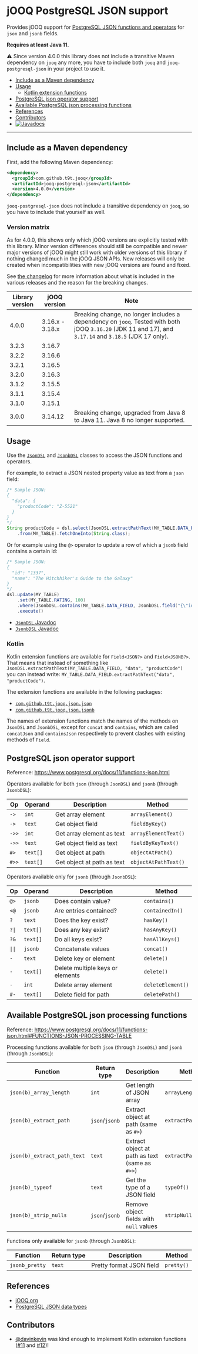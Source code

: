 # jOOQ PostgreSQL JSON support
Provides jOOQ support for [PostgreSQL JSON functions and operators](https://www.postgresql.org/docs/11/functions-json.html)
for `json` and `jsonb` fields.

**Requires at least Java 11.**

⚠ Since version 4.0.0 this library does not include a transitive Maven dependency on `jooq` any more, you have to
include both `jooq` and `jooq-postgresql-json` in your project to use it.

- [Include as a Maven dependency](#include-as-a-maven-dependency)
- [Usage](#usage)
  - [Kotlin extension functions](#kotlin)
- [PostgreSQL json operator support](#postgresql-json-operator-support)
- [Available PostgreSQL json processing functions](#available-postgresql-json-processing-functions)
- [References](#references)
- [Contributors](#contributors)
- [![Javadocs](https://javadoc.io/badge/com.github.t9t.jooq/jooq-postgresql-json.svg)](https://javadoc.io/doc/com.github.t9t.jooq/jooq-postgresql-json)

---


## Include as a Maven dependency
First, add the following Maven dependency:

```xml
<dependency>
  <groupId>com.github.t9t.jooq</groupId>
  <artifactId>jooq-postgresql-json</artifactId>
  <version>4.0.0</version>
</dependency>
```

`jooq-postgresql-json` does not include a transitive dependency on `jooq`, so you have to include that yourself as well.

### Version matrix

As for 4.0.0, this shows only which jOOQ versions are explicitly tested with this library. Minor version differences
should still be compatible and newer major versions of jOOQ might still work with older versions of this library if
nothing changed much in the jOOQ JSON APIs. New releases will only be created when incompatibilities with new jOOQ
versions are found and fixed.

See [the changelog](changelog.md) for more information about what is included in the various releases and the reason for
the breaking changes.

| Library version | jOOQ version | Note |
| --- | --- | --- |
| 4.0.0 | 3.16.x - 3.18.x | Breaking change, no longer includes a dependency on `jooq`. Tested with both jOOQ `3.16.20` (JDK 11 and 17), and `3.17.14` and `3.18.5` (JDK 17 only). |
| 3.2.3 | 3.16.7 |
| 3.2.2 | 3.16.6 |
| 3.2.1 | 3.16.5 |
| 3.2.0 | 3.16.3 |
| 3.1.2 | 3.15.5 |
| 3.1.1 | 3.15.4 |
| 3.1.0 | 3.15.1 |
| 3.0.0 | 3.14.12 | Breaking change, upgraded from Java 8 to Java 11. Java 8 no longer supported. |


## Usage

Use
the [`JsonDSL`](https://javadoc.io/static/com.github.t9t.jooq/jooq-postgresql-json/4.0.0/com/github/t9t/jooq/json/JsonDSL.html)
and [`JsonbDSL`](https://javadoc.io/static/com.github.t9t.jooq/jooq-postgresql-json/4.0.0/com/github/t9t/jooq/json/JsonbDSL.html)
classes to access the JSON functions and operators.

For example, to extract a JSON nested property value as text from a `json` field:

```java
/* Sample JSON:
{
  "data": {
    "productCode": "Z-5521"
  }
}
*/
String productCode = dsl.select(JsonDSL.extractPathText(MY_TABLE.DATA_FIELD, "data", "productCode"))
    .from(MY_TABLE).fetchOneInto(String.class);
``` 

Or for example using the `@>` operator to update a row of which a `jsonb` field contains a certain id:

```java
/* Sample JSON:
{
  "id": "1337",
  "name": "The Hitchhiker's Guide to the Galaxy"
}
*/
dsl.update(MY_TABLE)
    .set(MY_TABLE.RATING, 100)
    .where(JsonbDSL.contains(MY_TABLE.DATA_FIELD, JsonbDSL.field("{\"id\": \"1337\"}")))
    .execute()
``` 

- [`JsonDSL` Javadoc](https://javadoc.io/static/com.github.t9t.jooq/jooq-postgresql-json/4.0.0/com/github/t9t/jooq/json/JsonDSL.html)
- [`JsonbDSL` Javadoc](https://javadoc.io/static/com.github.t9t.jooq/jooq-postgresql-json/4.0.0/com/github/t9t/jooq/json/JsonbDSL.html)

### Kotlin

Kotlin extension functions are available for `Field<JSON?>` and `Field<JSONB?>`. That means that instead of something
like `JsonDSL.extractPathText(MY_TABLE.DATA_FIELD, "data", "productCode")` you can instead write:
`MY_TABLE.DATA_FIELD.extractPathText("data", "productCode")`.

The extension functions are available in the following packages:

- [`com.github.t9t.jooq.json.json`](https://javadoc.io/static/com.github.t9t.jooq/jooq-postgresql-json/4.0.0/com/github/t9t/jooq/json/json)
- [`com.github.t9t.jooq.json.jsonb`](https://javadoc.io/static/com.github.t9t.jooq/jooq-postgresql-json/4.0.0/com/github/t9t/jooq/json/jsonb)

The names of extension functions match the names of the methods on `JsonDSL` and `JsonbDSL`, except for `concat` and
`contains`, which are called `concatJson` and `containsJson` respectively to prevent clashes with existing methods
of `Field`.

## PostgreSQL json operator support
Reference: https://www.postgresql.org/docs/11/functions-json.html

Operators available for both `json` (through `JsonDSL`) and `jsonb` (through `JsonbDSL`):

| Op | Operand | Description | Method |
| --- | --- | --- | --- |
| `->` | `int` | Get array element | `arrayElement()` |
| `->` | `text` | Get object field | `fieldByKey()` |
| `->>` | `int` | Get array element as text | `arrayElementText()` |
| `->>` | `text` | Get object field as text | `fieldByKeyText()` |
| `#>` | `text[]` | Get object at path | `objectAtPath()` |
| `#>>` | `text[]` | Get object at path as text | `objectAtPathText()` |

Operators available only for `jsonb` (through `JsonbDSL`):


| Op | Operand | Description | Method |
| --- | --- | --- | --- |
| `@>` | `jsonb` | Does contain value? | `contains()` |
| `<@` | `jsonb` | Are entries contained? | `containedIn()` |
| `?` | `text` | Does the key exist? | `hasKey()` |
| <code>?&#124;</code> | `text[]` | Does any key exist? | `hasAnyKey()` |
| `?&` | `text[]` | Do all keys exist? | `hasAllKeys()` |
| <code>&#124;&#124;</code> | `jsonb` | Concatenate values | `concat()` |
| `-` | `text` | Delete key or element | `delete()` |
| `-` | `text[]` | Delete multiple keys or elements | `delete()` |
| `-` | `int` | Delete array element | `deleteElement()` |
| `#-` | `text[]` | Delete field for path | `deletePath()` |


## Available PostgreSQL json processing functions
Reference: https://www.postgresql.org/docs/11/functions-json.html#FUNCTIONS-JSON-PROCESSING-TABLE

Processing functions available for both `json` (through `JsonDSL`) and `jsonb` (through `JsonbDSL`):

| Function | Return type | Description | Method |
| --- | --- | --- | --- |
| `json(b)_array_length` | `int` | Get length of JSON array | `arrayLength()` |
| `json(b)_extract_path` | `json`/`jsonb` | Extract object at path (same as `#>`) | `extractPath()` |
| `json(b)_extract_path_text` | `text` | Extract object at path as text (same as `#>>`) | `extractPathText()` |
| `json(b)_typeof` | `text` | Get the type of a JSON field | `typeOf()` |
| `json(b)_strip_nulls` | `json`/`jsonb` | Remove object fields with `null` values | `stripNulls()` |

Functions only available for `jsonb` (through `JsonbDSL`):

| Function | Return type | Description | Method |
| --- | --- | --- | --- |
| `jsonb_pretty` | `text` | Pretty format JSON field | `pretty()` |


## References
- [jOOQ.org](https://www.jooq.org/)
- [PostgreSQL JSON data types](https://www.postgresql.org/docs/current/datatype-json.html)


## Contributors
- [@davinkevin](https://github.com/davinkevin) was kind enough to implement Kotlin extension functions ([#11](https://github.com/t9t/jooq-postgresql-json/issues/11) and [#12](https://github.com/t9t/jooq-postgresql-json/pull/12))!
